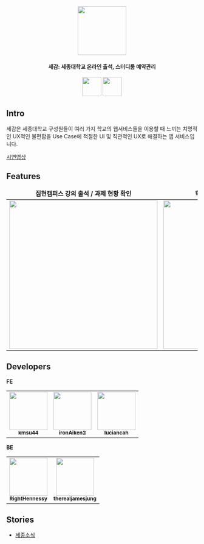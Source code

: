 
<div align="center">
  <img src="https://github.com/user-attachments/assets/5aa5f349-46e6-43b7-94bd-7f9f73af67cd" width="128" height ="128"/>
  
  #### 세감: 세종대학교 온라인 출석, 스터디룸 예약관리
[<img height=50px src=https://user-images.githubusercontent.com/42789819/115149387-d42e1980-a09e-11eb-88e3-94ca9b5b604b.png>](https://cutt.ly/rw4yXDG0)
[<img height=50px src=https://www.fcsok.org/wp-content/uploads/2020/04/get-it-on-google-play-badge.png>]( https://cutt.ly/kw4yXX8s)
</div>

## Intro
세감은 세종대학교 구성원들이 여러 가지 학교의 웹서비스들을 이용할 때 느끼는 치명적인 UX적인 불편함을 Use Case에 적절한 UI 및 직관적인 UX로 해결하는 앱 서비스입니다.

[시연영상](https://youtu.be/vZiAf9LFlws?si=1nwFIM6ccmXoNDWI)

## Features

<table>
  <thead>
    <tr align='center'>
      <td>
        <b>집현캠퍼스 강의 출석 / 과제 현황 확인<b/>
      </td>
      <td>
        <b>학술정보원 스터디룸 예약 및 확인<b/>
      </td>
      <td>
        <b>점심 메뉴 추천<b/>
      </td>
    </tr>
  </thead>
  <tr>
    <td>
      <img src="https://github.com/user-attachments/assets/0f037b37-edb2-4dd6-91a8-69710b7abfed" width="390"/>
    </td>
    <td>
      <img src="https://github.com/user-attachments/assets/78a2ab8c-c65a-48fe-afde-a5a97abb2fec" width="390" />
    </td>
    <td>
      <img src="https://github.com/user-attachments/assets/bba8c2ee-5068-4ff7-9633-36e3941c6f6b" width ="390" />
    </td>
  </tr>
</table>

## Developers
**FE**
<table>
<tr>
  <td align="center"><a href="https://github.com/kmsu44"><img src="https://avatars.githubusercontent.com/u/45655623?v=4" width="100px;" alt=""/><br /><sub><b>kmsu44</b></sub></a></td>
<td align="center"><a href="https://github.com/ironAiken2"><img src="https://avatars.githubusercontent.com/u/51399982?v=4" width="100px;" alt=""/><br /><sub><b>ironAiken2</b></sub></a></td>
  <td align="center"><a href="https://github.com/luciancah"><img src="https://avatars.githubusercontent.com/u/8311335?v=4" width="100px;" alt=""/><br /><sub><b>luciancah</b></sub></a></td>
</tr>
</table>

**BE**
<table>
<tr>
<td align="center"><a href="https://github.com/RightHennessy"><img src="https://avatars.githubusercontent.com/u/88828858?v=4" width="100px;" alt=""/><br /><sub><b>RightHennessy</b></sub></a></td>
<td align="center"><a href="https://github.com/therealjamesjung"><img src="https://avatars.githubusercontent.com/u/39877377?v=4" width="100px;" alt=""/><br /><sub><b>therealjamesjung</b></sub></a></td>
</table>

## Stories
- [세종소식](http://www.sejongpr.ac.kr/sejongwebzinenewspaperview.do?pkid=60028#:~:text=%EC%84%B8%EA%B0%90)

